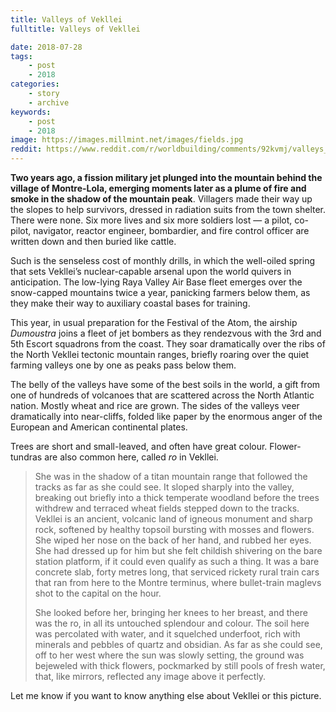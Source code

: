```yaml
---
title: Valleys of Vekllei
fulltitle: Valleys of Vekllei

date: 2018-07-28
tags:
    - post
    - 2018
categories:
    - story
    - archive
keywords:
    - post
    - 2018
image: https://images.millmint.net/images/fields.jpg
reddit: https://www.reddit.com/r/worldbuilding/comments/92kvmj/valleys_of_vekllei/
---
```


**Two years ago, a fission military jet plunged into the mountain behind the village of Montre-Lola, emerging moments later as a plume of fire and smoke in the shadow of the mountain peak**. Villagers made their way up the slopes to help survivors, dressed in radiation suits from the town shelter. There were none. Six more lives and six more soldiers lost  —  a pilot, co-pilot, navigator, reactor engineer, bombardier, and fire control officer are written down and then buried like cattle.

Such is the senseless cost of monthly drills, in which the well-oiled spring that sets Vekllei’s nuclear-capable arsenal upon the world quivers in anticipation. The low-lying Raya Valley Air Base fleet emerges over the snow-capped mountains twice a year, panicking farmers below them, as they make their way to auxiliary coastal bases for training.

This year, in usual preparation for the Festival of the Atom, the airship *Dumoustra* joins a fleet of jet bombers as they rendezvous with the 3rd and 5th Escort squadrons from the coast. They soar dramatically over the ribs of the North Vekllei tectonic mountain ranges, briefly roaring over the quiet farming valleys one by one as peaks pass below them.

The belly of the valleys have some of the best soils in the world, a gift from one of hundreds of volcanoes that are scattered across the North Atlantic nation. Mostly wheat and rice are grown. The sides of the valleys veer dramatically into near-cliffs, folded like paper by the enormous anger of the European and American continental plates.

Trees are short and small-leaved, and often have great colour. Flower-tundras are also common here, called *ro* in Vekllei.

>She was in the shadow of a titan mountain range that followed the tracks as far as she could see. It sloped sharply into the valley, breaking out briefly into a thick temperate woodland before the trees withdrew and terraced wheat fields stepped down to the tracks. Vekllei is an ancient, volcanic land of igneous monument and sharp rock, softened by healthy topsoil bursting with mosses and flowers. She wiped her nose on the back of her hand, and rubbed her eyes. She had dressed up for him but she felt childish shivering on the bare station platform, if it could even qualify as such a thing. It was a bare concrete slab, forty metres long, that serviced rickety rural train cars that ran from here to the Montre terminus, where bullet-train maglevs shot to the capital on the hour.
>
>She looked before her, bringing her knees to her breast, and there was the ro, in all its untouched splendour and colour. The soil here was percolated with water, and it squelched underfoot, rich with minerals and pebbles of quartz and obsidian. As far as she could see, off to her west where the sun was slowly setting, the ground was bejeweled with thick flowers, pockmarked by still pools of fresh water, that, like mirrors, reflected any image above it perfectly.

Let me know if you want to know anything else about Vekllei or this picture.

